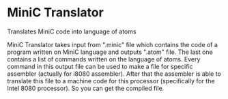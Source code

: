 # MiniC Translator
Translates MiniC code into language of atoms

MiniC Translator takes input from ".minic" file which contains the code of a program written on MiniC language and outputs ".atom" file. The last one contains a list of commands written on the language of atoms. Every command in this output file can be used to make a file for specific assembler (actually for i8080 assembler). After that the assembler is able to translate this file to a machine code for this processor (specifically for the Intel 8080 processor). So you can get the compiled file.
